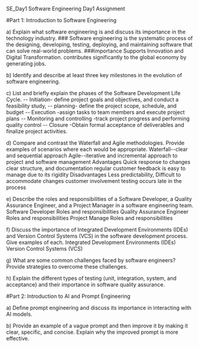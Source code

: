 SE_Day1
Software Engineering Day1 Assignment

#Part 1: Introduction to Software Engineering

a) Explain what software engineering is and discuss its importance in the technology industry.
    ### Software engineering is the systematic process of the designing, developing, testing, deploying, and maintaining software 
     that can solve real-world problems.
                      ###importance 
     Supports Innovation and Digital Transformation.
     contributes significantly to the global economy by generating jobs. 
     

b) Identify and describe at least three key milestones in the evolution of software engineering.

c) List and briefly explain the phases of the Software Development Life Cycle.
     -- Initiation- define project goals and objectives, and  conduct a feasibility study,
     -- planning- define the project scope, schedule, and budget
     -- Execution -assign tasks to team members and execute project plans
     -- Monitoring and controlling -track project progress and performing quality control
     -- Closure -Obtain formal acceptance of deliverables and finalize project activities.

d) Compare and contrast the Waterfall and Agile methodologies. Provide examples of scenarios where each would be appropriate.
    Waterfall--clear and sequential approach
    Agile--iterative and incremental approach to project and software management
                                 Advantages 
        Quick response to changes                                      clear structure, and documentation
        regular customer feedback                                      is easy to manage due to its rigidity
                                 Disadvantages 
        Less predictability,                                             Difficult to accommodate changes
        customer involvement                                             testing occurs late in the process

e) Describe the roles and responsibilities of a Software Developer, a Quality Assurance Engineer, and a Project Manager in a software engineering team.
        Software Developer
Roles and responsibilities
        Quality Assurance Engineer
Roles and responsibilities
        Project Manage
Roles and responsibilities

f) Discuss the importance of Integrated Development Environments (IDEs) and Version Control Systems (VCS) in the software development process. Give examples of each.
Integrated Development Environments (IDEs)
Version Control Systems (VCS)

g) What are some common challenges faced by software engineers? Provide strategies to overcome these challenges.

h) Explain the different types of testing (unit, integration, system, and acceptance) and their importance in software quality assurance.

#Part 2: Introduction to AI and Prompt Engineering

a) Define prompt engineering and discuss its importance in interacting with AI models.

b) Provide an example of a vague prompt and then improve it by making it clear, specific, and concise. Explain why the improved prompt is more effective.
